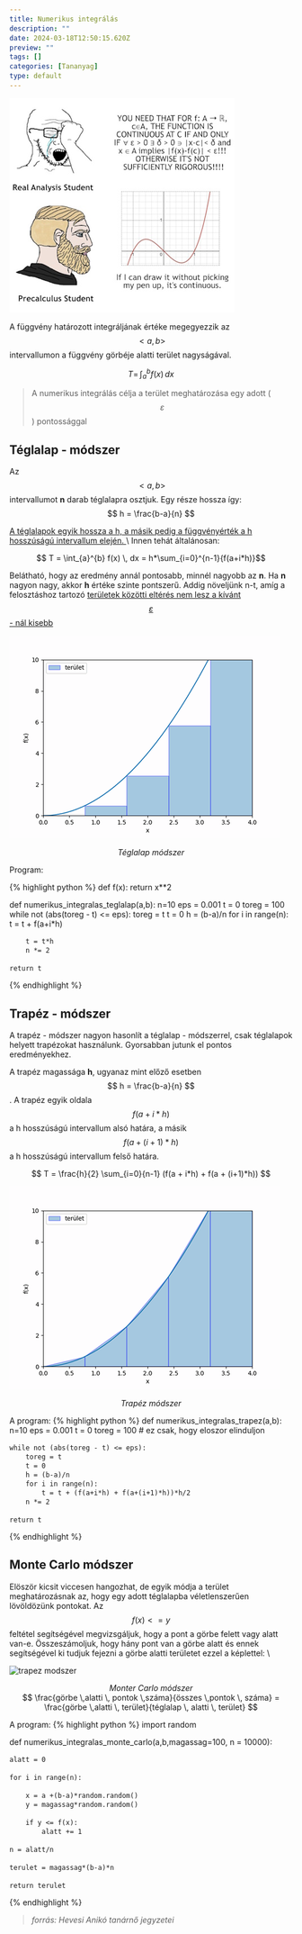 ```yaml
---
title: Numerikus integrálás
description: ""
date: 2024-03-18T12:50:15.620Z
preview: ""
tags: []
categories: [Tananyag]
type: default
---
```


<script src="https://cdn.mathjax.org/mathjax/latest/MathJax.js?config=TeX-AMS-MML_HTMLorMML" type="text/javascript"></script>

![comic](/assets/comics/calculus_comic.jpg)

A függvény határozott integráljának értéke megegyezzik az $$ <a,b> $$ intervallumon a függvény görbéje alatti terület nagyságával.

$$ T = \, \int_{a}^{b} f(x) \, dx $$

> A numerikus integrálás célja a terület meghatározása egy adott ($$ \varepsilon $$) pontossággal


## Téglalap - módszer

Az $$ <a,b> $$ intervallumot **n** darab téglalapra osztjuk. Egy része hossza így:
$$ h = \frac{b-a}{n} $$

<ins>
A téglalapok egyik hossza a h, a másik pedig a függvényérték a h hosszúságú intervallum elején.
</ins> \
Innen tehát általánosan:

$$ T = \int_{a}^{b} f(x) \, dx = h*\sum_{i=0}^{n-1}{f(a+i*h)}$$

Belátható, hogy az eredmény annál pontosabb, minnél nagyobb az **n**. Ha **n** nagyon nagy, akkor **h** értéke szinte pontszerű.  Addig növeljünk n-t, amíg a felosztáshoz tartozó <ins> területek közötti eltérés nem lesz a kívánt $$ \varepsilon $$ - nál kisebb </ins>


![teglalap modszer](/assets/gifs/numerikus_integralas_teglalap1.gif)

<center> <i> Téglalap módszer </i> </center>

Program:

{% highlight python %}
def f(x):
    return x**2

def numerikus_integralas_teglalap(a,b):
    n=10
    eps = 0.001
    t = 0
    toreg = 100
    while not (abs(toreg - t) <= eps):
        toreg = t
        t = 0
        h = (b-a)/n
        for i in range(n):
            t = t + f(a+i*h)

        t = t*h
        n *= 2

    return t
{% endhighlight %}

## Trapéz - módszer
A trapéz - módszer nagyon hasonlít a téglalap - módszerrel, csak téglalapok helyett trapézokat használunk. Gyorsabban jutunk el pontos eredményekhez. 

A trapéz magassága **h**, ugyanaz mint előző esetben $$ h = \frac{b-a}{n} $$. A trapéz egyik oldala $$ f(a+i*h) $$ a h hosszúságú intervallum alsó határa, a másik $$ f(a+ (i+1)*h) $$ a h hosszúságú intervallum felső határa. 
<center> $$ T = \frac{h}{2} \sum_{i=0}{n-1} (f(a + i*h) + f(a + (i+1)*h))  $$ </center>

![trapez modszer](/assets/gifs/numerikus_integralas_trapez.gif)

<center> <i> Trapéz módszer </i> </center>



A program:
{% highlight python %}
def numerikus_integralas_trapez(a,b):
    n=10
    eps = 0.001
    t = 0
    toreg = 100 # ez csak, hogy eloszor elinduljon

    while not (abs(toreg - t) <= eps):
        toreg = t
        t = 0
        h = (b-a)/n
        for i in range(n):
            t = t + (f(a+i*h) + f(a+(i+1)*h))*h/2
        n *= 2

    return t

{% endhighlight %}

## Monte Carlo módszer

Elöször kicsit viccesen hangozhat, de egyik módja a terület meghatározásnak az, hogy egy adott téglalapba véletlenszerűen lövöldözünk pontokat. Az $$ f(x) <= y $$ feltétel segítségével megvizsgáljuk, hogy a pont a görbe felett vagy alatt van-e. Összeszámoljuk, hogy hány pont van a görbe alatt és ennek segítségével ki tudjuk fejezni a görbe alatti területet ezzel a képlettel: \

![trapez modszer](/assets/gifs/numerikus_integralas_monte_carlo.gif)

<center> <i> Monter Carlo módszer </i> </center>

<center>
$$ \frac{görbe \,alatti \, pontok \,száma}{összes \,pontok \, száma} = \frac{görbe \,alatti \, terület}{téglalap \, alatti \, terület} $$

</center>


A program:
{% highlight python %}
import random

def numerikus_integralas_monte_carlo(a,b,magassag=100, n = 10000):
    
    alatt = 0

    for i in range(n):

        x = a +(b-a)*random.random()
        y = magassag*random.random()

        if y <= f(x):
            alatt += 1

    n = alatt/n

    terulet = magassag*(b-a)*n

    return terulet
{% endhighlight %}

> *forrás: Hevesi Anikó tanárnő jegyzetei*